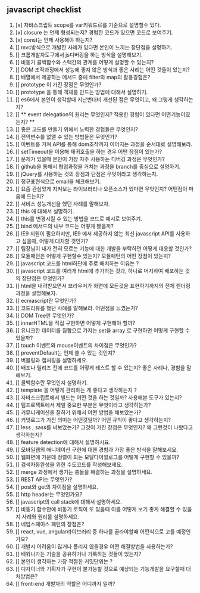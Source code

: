## javascript checklist

1. [x] 자바스크립트 scope를 var키워드르를 기준으로 설명할수 있다.
2. [x] closure 는 언제 형성되는지? 경험한 코드가 있으면 코드로 보여주기.
3. [x] const는 언제 사용해야 하는지?
4. [] mvc방식으로 개발한 사례가 있다면 본인이 느끼는 장단점을 설명하기.
5. [] 크롬개발자도구에서 js디버깅을 하는 방식을 설명해보기.​
6. [] 비동기 콜백함수와 스택간의 관계를 어떻게 설명할 수 있는지? 
7. [] DOM 조작과정에서 성능에 좋지 않은 방식과 좋은 사례는 어떤 것들이 있는지?
8. [] 배열에서 제공하는 메서드 중에 filter와 map의 활용경험은? 
9. [] prototype 이 가진 장점은 무엇인가? 
10. [] prototype 을 통해 객체를 만드는 방법에 대해서 설명하기.
11. [] es6에서 본인이 생각할때 지난번대비 개선된 점은 무엇이고, 왜 그렇게 생각하는지? 
12. [] ** event delegation의 원리는 무엇인지? 적용한 경험이 있다면 어떤기능이였는지? **
13. [] 좋은 코드를 만들기 위해서 노력한 경험들은 무엇인지? 
14. [] 전역변수를 없앨 수 있는 방법들은 무엇인가? 
15. [] 이벤트를 거쳐 API를 통해 dom조작까지 이어지는 과정을 순서대로 설명해보라.
16. [] setTimeout을 이용해 재귀호출을 하는 경우 어떤 장점이 있는가? 
17. [] 문제가 있을때 본인이 가장 자주 사용하는 디버깅 과정은 무엇인가? 
18. [] github을 통해서 협업과정을 거치는 과정을 branch를 중심으로 설명하기. 
19. [] jQuery를 사용하는 것의 장점과 단점은 무엇이라고 생각하는지.
20. [] 정규표현식으로 email을 체크해보기.
21. [] 요즘 관심있게 지켜보는 라이브러리나 오픈소스가 있다면 무엇인지? 어떤점이 마음에 드는지?
22. [] 서비스 성능개선을 했던 사례를 말해보자.
23. [] this 에 대해서 설명하기. 
24. [] this를 변경시킬 수 있는 방법을 코드로 예시로 보여주기.
25. [] bind 메서드의 내부 코드는 어떻게 됐을까? 
26. [] IE9 지원이 필요하지만, IE9 에서 제공하지 않는 최신 javascript API를 사용하고 싶을때, 어떻게 대처할 것인가? 
27. [] 팀장님이 내가 전혀 모르는 기능에 대한 개발을 부탁하면 어떻게 대응할 것인가? 
28. [] 모듈패턴은 어떻게 구현할수 있는지? 모듈패턴의 어떤 장점이 있는지?
29. [] javascript 코드를 html하단에 주로 배치하는 이유는 ? 
30. [] javascript 코드를 여러개 html에 추가하는 것과, 하나로 머지하여 배포하는 것의 장단점은 무엇인가? 
31. [] html을 내려받으면서 브라우저가 화면에 모든것을 표현하기까지의 전체 렌더링 과정을 설명해보자. 
32. [] ecmascript란 무엇인가? 
33. [] 코드리뷰를 했던 사례를 말해보라. 어떤점을 느꼈는가? 
34. [] DOM Tree란 무엇인가? 
35. [] innerHTML을 직접 구현하면 어떻게 구현해야 할까? 
36. [] 유니크한 데이터를 집합으로 가지는 set을 array 로 구현하면 어떻게 구현할 수 있을까? 
37. [] touch 이벤트와 mouse이벤트의 차이점은 무엇인가? 
38. [] preventDefault는 언제 쓸 수 있는 것인지? 
39. [] 버블링과 캡처링을 설명하세요. 
40. [] 배포나 릴리즈 전에 코드를 어떻게 테스트 할 수 있는지? 좋은 사례나, 경험을 말해보기. 
41. [] 콜백함수란 무엇인지 설명하기.
42. [] template 을 어떻게 관리하는 게 좋다고 생각하는지 ? 
43. [] 자바스크립트에서 빌드는 어떤 것을 하는 것일까? 사용해본 도구가 있는지? 
44. [] 팀프로젝트에서 제일 중요한 부분은 무엇이라고 생각하는가? 
45. [] 커뮤니케이션을 잘하기 위해서 어떤 방법을 해보았는가? 
46. [] 커밋로그가 가진 의미는 어떤것일까? 어떤 규칙이 좋다고 생각하는지?
47. [] less , sass를 써보았는가? 그것이 가진 장점은 무엇인지?  왜 그런것이 나왔다고 생각하는지? 
48. [] feature detection에 대해서 설명하시요.
49. [] 모바일웹의 애니메이션 구현에 대핸 경험과 가장 좋은 방식을 말해보세요. 
50. [] 웹화면에 가운데 정렬이 되는 모달다이얼로그를 어떻게 구현할 수 있을까? 
51. [] 검색자동완성을 위한 수도코드를 작성해보세요. 
52. [] merge 과정에서 생기는 충돌을 해결하는 과정을 설명하세요. 
53. [] REST API는 무엇인가? 
54. [] post와 get의 차이점을 설명하세요. 
55. [] http header는 무엇인가요? 
56. [] javascript의 call stack에 대해서 설명하세요. 
57. [] 비동기 함수안에 비동기 로직이 또 있을때 이를 어떻게 보기 좋게 해결할 수 있을지 사례와 원리를 설명하세요.
58. [] 네임스페이스 패턴의 장점은? 
59. [] react, vue, angular라이브러리 중 하나를 골라야할때 어떤식으로 고를 예정인가요? 
60. [] 개발시 어려움이 많거나 풀리지 않을경우 어떤 해결방법을 사용하는가? 
61. [] 배워나가는 기술을 공유하거나 기록하는 것들이 있는지? 
62. [] 본인이 생각하는 가장 적절한 커밋단위는 ? 
63. [] 디자이너와 기획자가 구현이 불가능할 것으로 예상되는 기능개발을 요구할때 대처방법은? 
64. [] front-end 개발자의 역할은 어디까지 일까? 